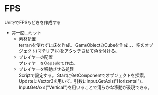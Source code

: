 # FPS
UnityでFPSもどきを作成する

  - 第一回コミット
    - 素材配置  
      terrainを使わずに床を作成。
      GameObjectのCubeを作成し、空のオブジェクト(マテリアル)をアタッチさせて色を付ける。
    - プレイヤーの配置  
        プレイヤーをCapsuleで作成。
    - プレイヤーを移動させる処理  
        Scriptで設定する。
        StartにGetComponentでオブジェクトを探索。
        UpdateにVector3を用いて、引数にInput.GetAxis("Horizontal")、Input.GetAxis("Vertical")を用いることで滑らかな移動が表現できる。
